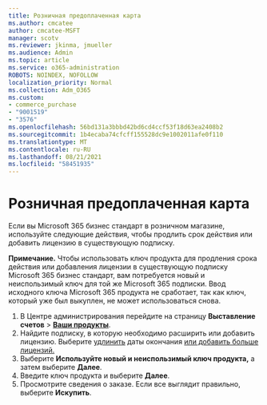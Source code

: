 ```yaml
---
title: Розничная предоплаченная карта
ms.author: cmcatee
author: cmcatee-MSFT
manager: scotv
ms.reviewer: jkinma, jmueller
ms.audience: Admin
ms.topic: article
ms.service: o365-administration
ROBOTS: NOINDEX, NOFOLLOW
localization_priority: Normal
ms.collection: Adm_O365
ms.custom:
- commerce_purchase
- "9001519"
- "3576"
ms.openlocfilehash: 56bd131a3bbbd42bd6cd4ccf53f18d63ea2408b2
ms.sourcegitcommit: 1b4ecaba74cfcff155528dc9e1002011afe0f110
ms.translationtype: MT
ms.contentlocale: ru-RU
ms.lasthandoff: 08/21/2021
ms.locfileid: "58451935"
---
```

# <a name="retail-prepaid-card"></a>Розничная предоплаченная карта

Если вы Microsoft 365 бизнес стандарт в розничном магазине, используйте следующие действия, чтобы продлить срок действия или добавить лицензию в существующую подписку.

**Примечание.** Чтобы использовать ключ продукта для продления срока действия или добавления лицензии в существующую подписку Microsoft 365 бизнес стандарт, вам потребуется новый и неиспользимый ключ для той же Microsoft 365 подписки. Ввод исходного ключа Microsoft 365 продукта не сработает, так как ключ, который уже был выкуплен, не может использоваться снова.

1. В Центре администрирования перейдите на страницу **Выставление счетов** > **[Ваши продукты](https://go.microsoft.com/fwlink/p/?linkid=842054)**.
2. Найдите подписку, в которую необходимо расширить или добавить лицензию. Выберите [удлинить](https://go.microsoft.com/fwlink/p/?linkid=842054) даты окончания [или добавить больше лицензий.](https://go.microsoft.com/fwlink/p/?linkid=842054)
3. Выберите **Используйте новый и неиспользимый ключ продукта,** а затем выберите **Далее**.
4. Введите ключ продукта и выберите **Далее**.
5. Просмотрите сведения о заказе. Если все выглядит правильно, выберите **Искупить**.